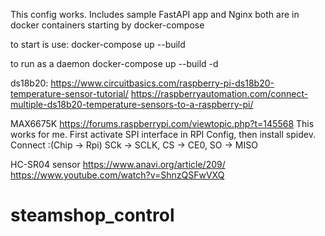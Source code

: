 This config works.
Includes sample FastAPI app and Nginx both are in docker containers starting by docker-compose

to start is use:
docker-compose up --build

to run as a daemon
docker-compose up --build -d


ds18b20: 
https://www.circuitbasics.com/raspberry-pi-ds18b20-temperature-sensor-tutorial/
https://raspberryautomation.com/connect-multiple-ds18b20-temperature-sensors-to-a-raspberry-pi/


MAX6675K
https://forums.raspberrypi.com/viewtopic.php?t=145568
This works for me. First activate SPI interface in RPI Config, then install spidev.
Connect :(Chip -> Rpi) SCk -> SCLK, CS -> CE0, SO -> MISO


HC-SR04 sensor
https://www.anavi.org/article/209/
https://www.youtube.com/watch?v=ShnzQSFwVXQ
# steamshop_control
